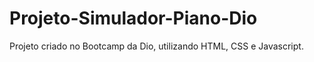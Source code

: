 # Projeto-Simulador-Piano-Dio
 Projeto criado no Bootcamp da Dio, utilizando HTML, CSS e Javascript.
